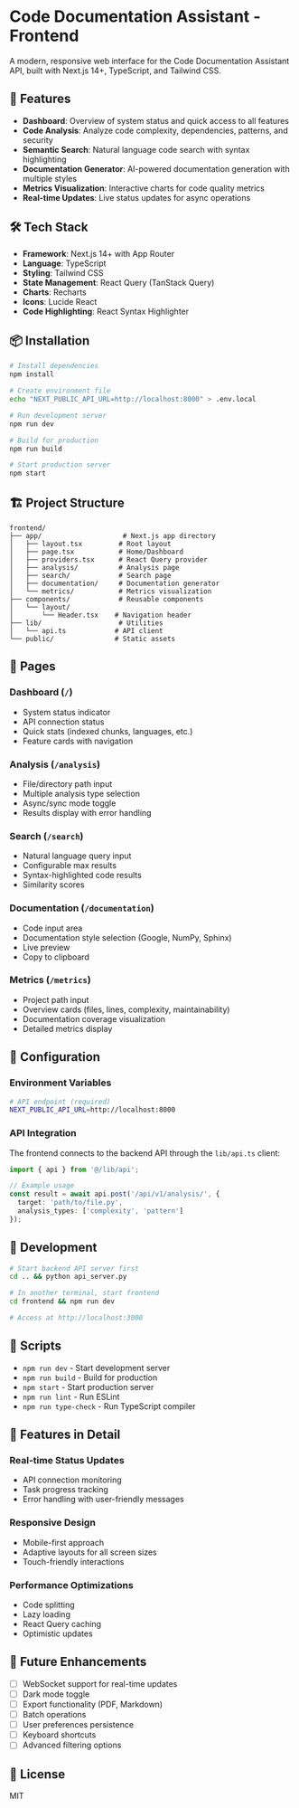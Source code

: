 # Code Documentation Assistant - Frontend

A modern, responsive web interface for the Code Documentation Assistant API, built with Next.js 14+, TypeScript, and Tailwind CSS.

## 🚀 Features

- **Dashboard**: Overview of system status and quick access to all features
- **Code Analysis**: Analyze code complexity, dependencies, patterns, and security
- **Semantic Search**: Natural language code search with syntax highlighting
- **Documentation Generator**: AI-powered documentation generation with multiple styles
- **Metrics Visualization**: Interactive charts for code quality metrics
- **Real-time Updates**: Live status updates for async operations

## 🛠️ Tech Stack

- **Framework**: Next.js 14+ with App Router
- **Language**: TypeScript
- **Styling**: Tailwind CSS
- **State Management**: React Query (TanStack Query)
- **Charts**: Recharts
- **Icons**: Lucide React
- **Code Highlighting**: React Syntax Highlighter

## 📦 Installation

```bash
# Install dependencies
npm install

# Create environment file
echo "NEXT_PUBLIC_API_URL=http://localhost:8000" > .env.local

# Run development server
npm run dev

# Build for production
npm run build

# Start production server
npm start
```

## 🏗️ Project Structure

```
frontend/
├── app/                    # Next.js app directory
│   ├── layout.tsx         # Root layout
│   ├── page.tsx           # Home/Dashboard
│   ├── providers.tsx      # React Query provider
│   ├── analysis/          # Analysis page
│   ├── search/            # Search page
│   ├── documentation/     # Documentation generator
│   └── metrics/           # Metrics visualization
├── components/            # Reusable components
│   └── layout/           
│       └── Header.tsx    # Navigation header
├── lib/                   # Utilities
│   └── api.ts            # API client
└── public/               # Static assets
```

## 🎨 Pages

### Dashboard (`/`)
- System status indicator
- API connection status
- Quick stats (indexed chunks, languages, etc.)
- Feature cards with navigation

### Analysis (`/analysis`)
- File/directory path input
- Multiple analysis type selection
- Async/sync mode toggle
- Results display with error handling

### Search (`/search`)
- Natural language query input
- Configurable max results
- Syntax-highlighted code results
- Similarity scores

### Documentation (`/documentation`)
- Code input area
- Documentation style selection (Google, NumPy, Sphinx)
- Live preview
- Copy to clipboard

### Metrics (`/metrics`)
- Project path input
- Overview cards (files, lines, complexity, maintainability)
- Documentation coverage visualization
- Detailed metrics display

## 🔧 Configuration

### Environment Variables

```bash
# API endpoint (required)
NEXT_PUBLIC_API_URL=http://localhost:8000
```

### API Integration

The frontend connects to the backend API through the `lib/api.ts` client:

```typescript
import { api } from '@/lib/api';

// Example usage
const result = await api.post('/api/v1/analysis/', {
  target: 'path/to/file.py',
  analysis_types: ['complexity', 'pattern']
});
```

## 🚀 Development

```bash
# Start backend API server first
cd .. && python api_server.py

# In another terminal, start frontend
cd frontend && npm run dev

# Access at http://localhost:3000
```

## 📝 Scripts

- `npm run dev` - Start development server
- `npm run build` - Build for production
- `npm start` - Start production server
- `npm run lint` - Run ESLint
- `npm run type-check` - Run TypeScript compiler

## 🎯 Features in Detail

### Real-time Status Updates
- API connection monitoring
- Task progress tracking
- Error handling with user-friendly messages

### Responsive Design
- Mobile-first approach
- Adaptive layouts for all screen sizes
- Touch-friendly interactions

### Performance Optimizations
- Code splitting
- Lazy loading
- React Query caching
- Optimistic updates

## 🔮 Future Enhancements

- [ ] WebSocket support for real-time updates
- [ ] Dark mode toggle
- [ ] Export functionality (PDF, Markdown)
- [ ] Batch operations
- [ ] User preferences persistence
- [ ] Keyboard shortcuts
- [ ] Advanced filtering options

## 📄 License

MIT